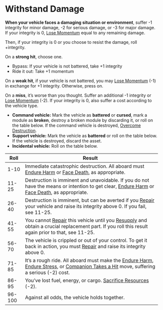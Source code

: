 # Withstand Damage

**When your vehicle faces a damaging situation or environment**, suffer -1 integrity for minor damage, -2 for serious damage, or -3 for major damage. If your integrity is 0, [Lose Momentum](Moves/Suffer/Lose_Momentum) equal to any remaining damage.

Then, if your integrity is 0 or you choose to resist the damage, roll +integrity.

On a **strong hit**, choose one.

  * Bypass: If your vehicle is not battered, take +1 integrity
  * Ride it out: Take +1 momentum

On a **weak hit**, if your vehicle is not battered, you may [Lose Momentum](Moves/Suffer/Lose_Momentum) (-1) in exchange for +1 integrity. Otherwise, press on.

On a **miss**, it’s worse than you thought. Suffer an additional -1 integrity or [Lose Momentum](Moves/Suffer/Lose_Momentum) (-2). If your integrity is 0, also suffer a cost according to the vehicle type.

  * **Command vehicle:** Mark the vehicle as **battered** or **cursed**, mark a module as **broken**, destroy a broken module by discarding it, or roll on the table below. If the command vehicle is destroyed, [Overcome Destruction](Moves/Threshold/Overcome_Destruction).
  * **Support vehicle:** Mark the vehicle as **battered** or roll on the table below. If the vehicle is destroyed, discard the asset.
  * **Incidental vehicle:** Roll on the table below.

Roll   | Result
-------|-------------------
1-10   | Immediate catastrophic destruction. All aboard must [Endure Harm](Moves/Suffer/Endure_Harm) or [Face Death](Moves/Threshold/Face_Death), as appropriate.
11-25  | Destruction is imminent and unavoidable. If you do not have the means or intention to get clear, [Endure Harm](Moves/Suffer/Endure_Harm) or [Face Death](Moves/Threshold/Face_Death), as appropriate.
26-40  | Destruction is imminent, but can be averted if you [Repair](Moves/Recover/Repair) your vehicle and raise its integrity above 0. If you fail, see 11-25.
41-55  | You cannot [Repair](Moves/Recover/Repair) this vehicle until you [Resupply](Moves/Recover/Resupply) and obtain a crucial replacement part. If you roll this result again prior to that, see 11-25.
56-70  | The vehicle is crippled or out of your control. To get it back in action, you must [Repair](Moves/Recover/Repair) and raise its integrity above 0.
71-85  | It’s a rough ride. All aboard must make the [Endure Harm](Moves/Suffer/Endure_Harm), [Endure Stress](Moves/Suffer/Endure_Stress), or [Companion Takes a Hit](Moves/Suffer/Companion_Takes_a_Hit) move, suffering a serious (-2) cost.
86-95  | You’ve lost fuel, energy, or cargo. [Sacrifice Resources](Moves/Suffer/Sacrifice_Resources) (-2).
96-100 | Against all odds, the vehicle holds together.